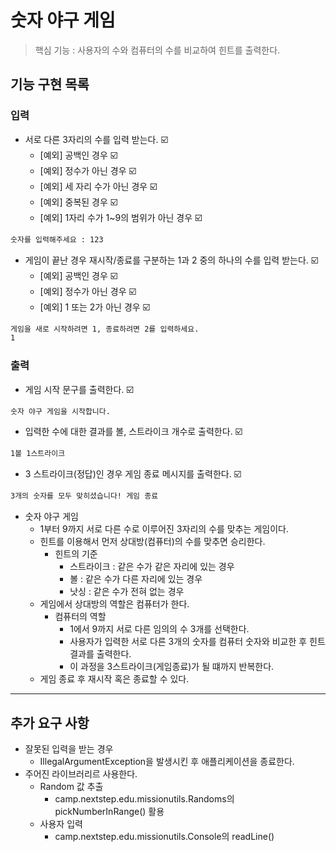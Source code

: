 # 숫자 야구 게임

> 핵심 기능 : 사용자의 수와 컴퓨터의 수를 비교하여 힌트를 출력한다.

## 기능 구현 목록

### 입력

- 서로 다른 3자리의 수를 입력 받는다. ☑️
    - [예외] 공백인 경우 ️☑️
    - [예외] 정수가 아닌 경우 ☑️
    - [예외] 세 자리 수가 아닌 경우 ☑️
    - [예외] 중복된 경우 ☑️
    - [예외] 1자리 수가 1~9의 범위가 아닌 경우 ☑️

```markdown
숫자를 입력해주세요 : 123
```

- 게임이 끝난 경우 재시작/종료를 구분하는 1과 2 중의 하나의 수를 입력 받는다. ☑️
    - [예외] 공백인 경우 ☑️
    - [예외] 정수가 아닌 경우 ☑️
    - [예외] 1 또는 2가 아닌 경우 ☑️

```markdown
게임을 새로 시작하려면 1, 종료하려면 2를 입력하세요.
1
```

### 출력

- 게임 시작 문구를 출력한다. ☑️

```markdown
숫자 야구 게임을 시작합니다.
```

- 입력한 수에 대한 결과를 볼, 스트라이크 개수로 출력한다. ☑️

```markdown
1볼 1스트라이크
```

- 3 스트라이크(정답)인 경우 게임 종료 메시지를 출력한다. ☑️

```markdown
3개의 숫자를 모두 맞히셨습니다! 게임 종료
```

- 숫자 야구 게임
  - 1부터 9까지 서로 다른 수로 이루어진 3자리의 수를 맞추는 게임이다.
  - 힌트를 이용해서 먼저 상대방(컴퓨터)의 수를 맞추면 승리한다.
    - 힌트의 기준
      - 스트라이크 : 같은 수가 같은 자리에 있는 경우
      - 볼 : 같은 수가 다른 자리에 있는 경우
      - 낫싱 : 같은 수가 전혀 없는 경우
  - 게임에서 상대방의 역할은 컴퓨터가 한다.
    - 컴퓨터의 역할
      - 1에서 9까지 서로 다른 임의의 수 3개를 선택한다.
      - 사용자가 입력한 서로 다른 3개의 숫자를 컴퓨터 숫자와 비교한 후 힌트 결과를 출력한다.
      - 이 과정을 3스트라이크(게임종료)가 될 떄까지 반복한다.
  - 게임 종료 후 재시작 혹은 종료할 수 있다.

---

## 추가 요구 사항

- 잘못된 입력을 받는 경우
  - IllegalArgumentException을 발생시킨 후 애플리케이션을 종료한다.
- 주어진 라이브러리르 사용한다.
  - Random 값 추출
    - camp.nextstep.edu.missionutils.Randoms의 pickNumberInRange() 활용
  - 사용자 입력
    - camp.nextstep.edu.missionutils.Console의 readLine()